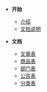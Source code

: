 <!-- 这是目录树文件 -->

- **开始**
	- [介绍](/README)
	- [文档说明](/sa-lib/doc-exp)

- **文档**
	- [文章表](/project/ser-article)
	- [商品表](/project/ser-goods)
	- [部门表](/project/sys-dept)
	- [公告表](/project/sys-notice)
	- [分类表](/project/sys-type)

